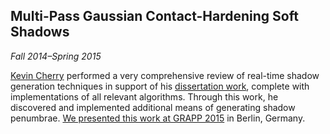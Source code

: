 ## Multi-Pass Gaussian Contact-Hardening Soft Shadows

*Fall 2014&ndash;Spring 2015*

[Kevin Cherry][cherry] performed a very comprehensive review of real-time shadow generation techniques in support of his [dissertation work][horizon], complete with implementations of all relevant algorithms. Through this work, he discovered and implemented additional means of generating shadow penumbrae. [We presented this work at GRAPP 2015][pdf] in Berlin, Germany.

[cherry]: students.html#cherry
[horizon]: research.html#horizon
[pdf]: pdfs/Cherry-GRAPP2015.pdf
